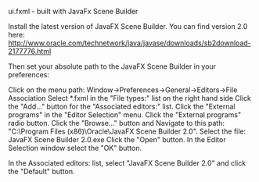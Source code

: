 ui.fxml - built with JavaFx Scene Builder

Install the latest version of JavaFX Scene Builder. You can find version 2.0 here: http://www.oracle.com/technetwork/java/javase/downloads/sb2download-2177776.html

Then set your absolute path to the JavaFX Scene Builder in your preferences:

Click on the menu path: Window->Preferences->General->Editors->File Association
Select *.fxml in the "File types:" list on the right hand side
Click the "Add..." button for the "Associated editors:" list.
Click the "External programs" in the "Editor Selection" menu.
Click the "External programs" radio button.
Click the "Browse..." button and Navigate to this path: "C:\Program Files (x86)\Oracle\JavaFX Scene Builder 2.0". Select the file: JavaFX Scene Builder 2.0.exe
Click the "Open" button.
In the Editor Selection window select the "OK" button.

In the Associated editors: list, select "JavaFX Scene Builder 2.0" and click the "Default" button.
